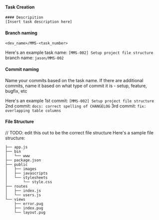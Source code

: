 #### Task Creation
```
#### Descripition
[Insert task description here]
```
#### Branch naming
`<dev_name>/MMS-<task_number>`

Here's an example
task name: `[MMS-002] Setup project file structure`
branch name: `jason/MMS-002`

#### Commit naming
Name your commits based on the task name. If there are additional commits, name it based on what type of commit it is - setup, feature, bugfix, etc

Here's an example
1st commit: `[MMS-002] Setup project file structure`
2nd commit: `docs: correct spelling of CHANGELOG`
3rd commit: `fix: overlapping table columns`

#### File Structure
// TODO: edit this out to be the correct file structure
Here's a sample file structure: 
```console
├── app.js
├── bin
│   └── www
├── package.json
├── public
│   ├── images
│   ├── javascripts
│   └── stylesheets
│       └── style.css
├── routes
│   ├── index.js
│   └── users.js
└── views
    ├── error.pug
    ├── index.pug
    └── layout.pug
```



